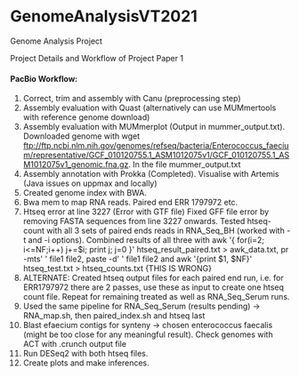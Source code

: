 # GenomeAnalysisVT2021
Genome Analysis Project

Project Details and Workflow of Project Paper 1
#### PacBio Workflow: ####

1. Correct, trim and assembly with Canu (preprocessing step)
2. Assembly evaluation with Quast (alternatively can use MUMmertools with reference genome download)
3. Assembly evaluation with MUMmerplot (Output in mummer_output.txt). Downloaded genome with wget ftp://ftp.ncbi.nlm.nih.gov/genomes/refseq/bacteria/Enterococcus_faecium/representative/GCF_010120755.1_ASM1012075v1/GCF_010120755.1_ASM1012075v1_genomic.fna.gz. In the file mummer_output.txt
4. Assembly annotation with Prokka (Completed). Visualise with Artemis (Java issues on uppmax and locally)
5. Created genome index with BWA.
6. Bwa mem to map RNA reads. Paired end ERR 1797972 etc.
7. Htseq error at line 3227 (Error with GTF file)
Fixed GFF file error by removing FASTA sequences from line 3227 onwards.
Tested htseq-count with all 3 sets of paired ends reads in RNA_Seq_BH (worked with -t and -i options). Combined results of all three with awk '{ for(i=2; i<=NF;i++) j+=$i; print j; j=0 }' htseq_result_paired.txt > awk_data.txt, pr -mts' ' file1 file2, paste -d' ' file1 file2 and awk '{print $1, $NF}' htseq_test.txt > htseq_counts.txt {THIS IS WRONG}
8. ALTERNATE: Created htseq output files for each paired end run, i.e. for ERR1797972 there are 2 passes, use these as input to create one htseq count file. Repeat for remaining treated as well as RNA_Seq_Serum runs.
9. Used the same pipeline for RNA_Seq_Serum (results pending) -> RNA_map.sh, then paired_index.sh and htseq last
10. Blast efaecium contigs for synteny -> chosen enterococcus faecalis (might be too close for any meaningful result). Check genomes with ACT with .crunch output file
11. Run DESeq2 with both htseq files.
12. Create plots and make inferences.
